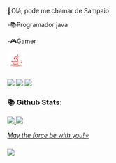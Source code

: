 👋Olá, pode me chamar de Sampaio 

-📚Programador java


-🎮Gamer


  <img align="center"  height="30" width="40" src="https://raw.githubusercontent.com/devicons/devicon/master/icons/java/java-plain.svg">

 ##

<div> 
  <a href="(https://www.youtube.com/channel/UCO04S9VQ5maiFjW6hDK1t4Q)" target="_blank"><img src="https://img.shields.io/badge/YouTube-FF0000?style=for-the-badge&logo=youtube&logoColor=white" target="_blank"></a>
  <a href="(https://www.instagram.com/__sampzz/)" target="_blank"><img src="https://img.shields.io/badge/-Instagram-%23E4405F?style=for-the-badge&logo=instagram&logoColor=white" target="_blank"></a>
   <a href="(https://www.linkedin.com/in/jo%C3%A3o-gabriel-sampaio-santos-146716207/)" target="_blank"><img src="https://img.shields.io/badge/-linkedin-%230077B5?style=for-the-badge&logo=linkedin&logoColor=white" target="_blank"></a>


  
</div>
<h3> 📚 Github Stats: <br></h3>
  
<div>
  <a href="[https://github.com/GaLaXy-SaMp](https://github.com/GaLaXy-SaMp)"> 
  <img height="170em" src="https://github-readme-stats.vercel.app/api?username=GaLaXy-SaMp&show_icons=true&theme=tokyonight&include_all_commits=true&count_private=true"/>
  <img height="150em" src="https://github-readme-stats.vercel.app/api/top-langs/?username=GaLaXy-SaMp&layout=compact&langs_count=16&theme=tokyonight"/>
</div>


 <i> May the force be with you!⭐️</i> <br> <br>
 <img src="https://github.com/GaLaXy-SaMp/GaLaXy-SaMp/blob/main/z_Pixel-Art-Star-Wars-Animation.gif" width="220">

<br>
